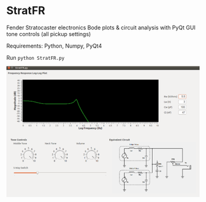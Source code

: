 # StratFR
Fender Stratocaster electronics Bode plots & circuit analysis with PyQt GUI
tone controls (all pickup settings)

Requirements:
Python, Numpy, PyQt4

Run `python StratFR.py` <br />

![](gui.png?raw=true) 

